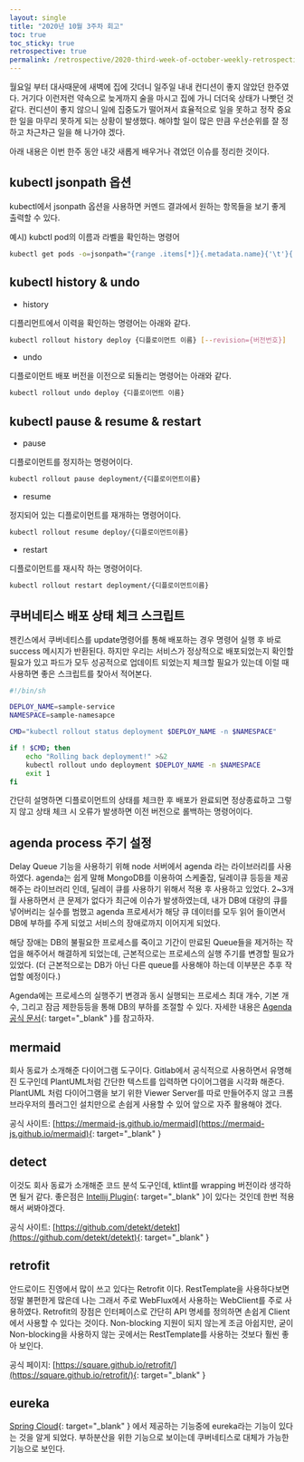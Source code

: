 ```yaml
---
layout: single
title: "2020년 10월 3주차 회고"
toc: true
toc_sticky: true
retrospective: true
permalink: /retrospective/2020-third-week-of-october-weekly-retrospective/
---
```


월요일 부터 대사때문에 새벽에 집에 갓더니 일주일 내내 컨디션이 좋지 않았던 한주였다. 거기다 이런저런 약속으로 늦게까지 술을 마시고 집에 가니 더더욱 상태가 나빳던 것 같다. 컨디션이 좋지 않으니 일에 집중도가 떨어져서 효율적으로 일을 못하고 정작 중요한 일을 마무리 못하게 되는 상황이 발생했다. 해야할 일이 많은 만큼 우선순위를 잘 정하고 차근차근 일을 해 나가야 겠다.

아래 내용은 이번 한주 동안 내갓 새롭게 배우거나 겪었던 이슈를 정리한 것이다.

## kubectl jsonpath 옵션

kubectl에서 jsonpath 옵션을 사용하면 커멘드 결과에서 원하는 항목들을 보기 좋게 출력할 수 있다.

예시) kubctl pod의 이름과 라벨을 확인하는 명령어

```bash
kubectl get pods -o=jsonpath="{range .items[*]}{.metadata.name}{'\t'}{.metadata.labels}{'\n'}{end}"
```

## kubectl history & undo

- history

디플리먼트에서 이력을 확인하는 명령어는 아래와 같다.

```bash
kubectl rollout history deploy {디플로이먼트 이름} [--revision={버전번호}]
```

- undo

디플로이먼트 배포 버전을 이전으로 되돌리는 명령어는 아래와 같다.

```bash
kubectl rollout undo deploy {디플로이먼트 이름}
```

## kubectl pause & resume & restart

- pause

디플로이먼트를 정지하는 명령어이다.

```bash
kubectl rollout pause deployment/{디플로이먼트이름}
```

- resume

정지되어 있는 디플로이먼트를 재개하는 명령어이다.

```bash
kubectl rollout resume deploy/{디플로이먼트이름}
```

- restart

디플로이먼트를 재시작 하는 명령어이다.

```bash
kubectl rollout restart deployment/{디플로이먼트이름}
```

## 쿠버네티스 배포 상태 체크 스크립트

젠킨스에서 쿠버네티스를 update명령어를 통해 배포하는 경우 명령어 실행 후 바로 success 메시지가 반환된다. 하지만 우리는 서비스가 정상적으로 배포되었는지 확인할 필요가 있고 파드가 모두 성공적으로 업데이트 되었는지 체크할 필요가 있는데 이럴 때 사용하면 좋은 스크립트를 찾아서 적어본다.

```bash
#!/bin/sh

DEPLOY_NAME=sample-service
NAMESPACE=sample-namesapce

CMD="kubectl rollout status deployment $DEPLOY_NAME -n $NAMESPACE"

if ! $CMD; then
    echo "Rolling back deployment!" >&2
    kubectl rollout undo deployment $DEPLOY_NAME -n $NAMESPACE
    exit 1
fi
```

간단히 설명하면 디플로이먼트의 상태를 체크한 후 배포가 완료되면 정상종료하고 그렇지 않고 상태 체크 시 오류가 발생하면 이전 버전으로 롤백하는 명령어이다.

## agenda process 주기 설정

Delay Queue 기능을 사용하기 위해 node 서버에서 agenda 라는 라이브러리를 사용하였다. agenda는 쉽게 말해 MongoDB를 이용하여 스케줄잡, 딜레이큐 등등을 제공해주는 라이브러리 인데, 딜레이 큐를 사용하기 위해서 적용 후 사용하고 있었다. 2~3개월 사용하면서 큰 문제가 없다가 최근에 이슈가 발생하였는데, 내가 DB에 대량의 큐를 넣어버리는 실수를 범했고 agenda 프로세서가 해당 큐 데이터를 모두 읽어 들이면서 DB에 부하를 주게 되었고 서비스의 장애로까지 이어지게 되었다.

해당 장애는 DB의 불필요한 프로세스를 죽이고 기간이 만료된 Queue들을 제거하는 작업을 해주어서 해결하게 되었는데, 근본적으로는 프로세스의 실행 주기를 변경할 필요가 있었다. (더 근본적으로는 DB가 아닌 다른 queue를 사용해야 하는데 이부분은 추후 작업할 예정이다.)

Agenda에는 프로세스의 실행주기 변경과 동시 실행되는 프로세스 최대 개수, 기본 개수, 그리고 잠금 제한등등을 통해 DB의 부하를 조절할 수 있다.
자세한 내용은 [Agenda 공식 문서](https://github.com/agenda/agenda#processeveryinterval){: target="\_blank" }를 참고하자.

## mermaid

회사 동료가 소개해준 다이어그램 도구이다. Gitlab에서 공식적으로 사용하면서 유명해진 도구인데 PlantUML처럼 간단한 텍스트를 입력하면 다이어그램을 시각화 해준다. PlantUML 처럼 다이어그램을 보기 위한 Viewer Server를 따로 만들어주지 않고 크롬브라우저의 플러그인 설치만으로 손쉽게 사용할 수 있어 앞으로 자주 활용해야 겠다.

공식 사이트: [https://mermaid-js.github.io/mermaid](https://mermaid-js.github.io/mermaid){: target="\_blank" }

## detect

이것도 회사 동료가 소개해준 코드 분석 도구인데, ktlint를 wrapping 버전이라 생각하면 될거 같다. 좋은점은 [Intellij Plugin](https://github.com/detekt/detekt-intellij-plugin){: target="\_blank" }이 있다는 것인데 한번 적용해서 써봐야겠다.

공식 사이트: [https://github.com/detekt/detekt](https://github.com/detekt/detekt){: target="\_blank" }

## retrofit

안드로이드 진영에서 많이 쓰고 있다는 Retrofit 이다. RestTemplate을 사용하다보면 정말 불편한게 많은데 나는 그래서 주로 WebFlux에서 사용하는 WebClient를 주로 사용하였다. Retrofit의 장점은 인터페이스로 간단히 API 명세를 정의하면 손쉽게 Client에서 사용할 수 있다는 것이다. Non-blocking 지원이 되지 않는게 조금 아쉽지만, 굳이 Non-blocking을 사용하지 않는 곳에서는 RestTemplate를 사용하는 것보다 훨씬 좋아 보인다.

공식 페이지: [https://square.github.io/retrofit/](https://square.github.io/retrofit/){: target="\_blank" }

## eureka

[Spring Cloud](https://spring.io/projects/spring-cloud-netflix){: target="\_blank" } 에서 제공하는 기능중에 eureka라는 기능이 있다는 것을 알게 되었다. 부하분산을 위한 기능으로 보이는데 쿠버네티스로 대체가 가능한 기능으로 보인다.

